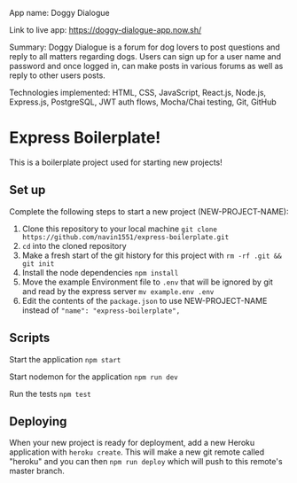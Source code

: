 App name: Doggy Dialogue

Link to live app: https://doggy-dialogue-app.now.sh/

Summary: Doggy Dialogue is a forum for dog lovers to post questions and reply to all matters regarding dogs. Users can sign up for a user name and password and once logged in, can make posts in various forums as well as reply to other users posts.

Technologies implemented: HTML, CSS, JavaScript, React.js, Node.js, Express.js, PostgreSQL, JWT auth flows, Mocha/Chai testing, Git, GitHub


# Express Boilerplate!

This is a boilerplate project used for starting new projects!

## Set up

Complete the following steps to start a new project (NEW-PROJECT-NAME):

1. Clone this repository to your local machine `git clone https://github.com/navin1551/express-boilerplate.git`
2. `cd` into the cloned repository
3. Make a fresh start of the git history for this project with `rm -rf .git && git init`
4. Install the node dependencies `npm install`
5. Move the example Environment file to `.env` that will be ignored by git and read by the express server `mv example.env .env`
6. Edit the contents of the `package.json` to use NEW-PROJECT-NAME instead of `"name": "express-boilerplate",`

## Scripts

Start the application `npm start`

Start nodemon for the application `npm run dev`

Run the tests `npm test`

## Deploying

When your new project is ready for deployment, add a new Heroku application with `heroku create`. This will make a new git remote called "heroku" and you can then `npm run deploy` which will push to this remote's master branch.
